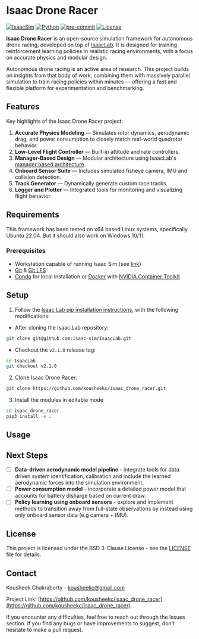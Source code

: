 # Isaac Drone Racer

[![IsaacSim](https://img.shields.io/badge/IsaacSim-4.5.0-silver.svg)](https://docs.isaacsim.omniverse.nvidia.com/latest/index.html)
[![Python](https://img.shields.io/badge/python-3.10-blue.svg)](https://docs.python.org/3/whatsnew/3.10.html)
[![pre-commit](https://img.shields.io/github/actions/workflow/status/isaac-sim/IsaacLab/pre-commit.yaml?logo=pre-commit&logoColor=white&label=pre-commit&color=brightgreen)](https://github.com/kousheekc/isaac_drone_racer/blob/master/.github/workflows/pre-commit.yaml)
[![License](https://img.shields.io/badge/license-BSD--3-yellow.svg)](https://opensource.org/licenses/BSD-3-Clause)

**Isaac Drone Racer** is an open-source simulation framework for autonomous drone racing, developed on top of [IsaacLab](https://github.com/isaac-sim/IsaacLab). It is designed for training reinforcement learning policies in realistic racing environments, with a focus on accurate physics and modular design.

Autonomous drone racing is an active area of research. This project builds on insights from that body of work, combining them with massively parallel simulation to train racing policies within minutes — offering a fast and flexible platform for experimentation and benchmarking.

## Features

Key highlights of the Isaac Drone Racer project:

1. **Accurate Physics Modeling** — Simulates rotor dynamics, aerodynamic drag, and power consumption to closely match real-world quadrotor behavior.
2. **Low-Level Flight Controller** — Built-in attitude and rate controllers.
3. **Manager-Based Design** — Modular architecture using IsaacLab's [manager based architecture](https://isaac-sim.github.io/IsaacLab/main/source/refs/reference_architecture/index.html#manager-based).
4. **Onboard Sensor Suite** — Includes simulated fisheye camera, IMU and collision detection.
5. **Track Generator** — Dynamically generate custom race tracks.
6. **Logger and Plotter** — Integrated tools for monitoring and visualizing flight behavior.

## Requirements
This framework has been tested on x64 based Linux systems, specifically Ubuntu 22.04. But it should also work on Windows 10/11.

### Prerequisites
- Workstation capable of running Isaac Sim (see [link](https://github.com/isaac-sim/IsaacSim?tab=readme-ov-file#prerequisites-and-environment-setup))
- [Git](https://git-scm.com/downloads) & [Git LFS](https://git-lfs.com)
- [Conda](https://www.anaconda.com/docs/getting-started/miniconda/install) for local installation or [Docker](https://docs.docker.com/engine/install/ubuntu/) with [NVIDIA Container Toolkit](https://docs.nvidia.com/datacenter/cloud-native/container-toolkit/latest/install-guide.html)

## Setup
1. Follow the [Isaac Lab pip installation instructions](https://isaac-sim.github.io/IsaacLab/main/source/setup/installation/pip_installation.html), with the following modifications:
- After cloning the Isaac Lab repository:
```bash
git clone git@github.com:isaac-sim/IsaacLab.git
```

- Checkout the `v2.1.0` release tag:
```bash
cd IsaacLab
git checkout v2.1.0
```

2. Clone Isaac Drone Racer:
```bash
git clone https://github.com/kousheekc/isaac_drone_racer.git
```

3. Install the modules in editable mode
```bash
cd isaac_drone_racer
pip3 install -e .
```

## Usage


## Next Steps

- [ ] **Data-driven aerodynamic model pipeline** - integrate tools for data driven system identification, calibration and include the learned aerodynamic forces into the simulation environment.
- [ ] **Power consumption model**  - incorporate a detailed power model that accounts for battery disharge based on current draw.
- [ ] **Policy learning using onboard sensors** - explore and implement methods to transition away from full-state observations by instead using only onboard sensor data (e.g camera + IMU).

## License
This project is licensed under the BSD 3-Clause License - see the [LICENSE](https://github.com/kousheekc/isaac_drone_racer/blob/master/LICENSE) file for details.

## Contact
Kousheek Chakraborty - kousheekc@gmail.com

Project Link: [https://github.com/kousheekc/isaac_drone_racer](https://github.com/kousheekc/isaac_drone_racer)

If you encounter any difficulties, feel free to reach out through the Issues section. If you find any bugs or have improvements to suggest, don't hesitate to make a pull request.
